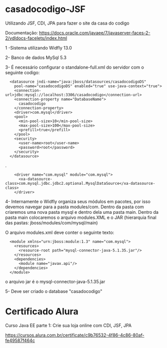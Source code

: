 # casadocodigo-JSF
Utilizando JSF, CDI, JPA para fazer o site da casa do codigo

Documentação: https://docs.oracle.com/javaee/7/javaserver-faces-2-2/vdldocs-facelets/index.html



 1 -Sistema utilizando Widfly 13.0

 2- Banco de dados MySql 5.3

 3- É necessário configurar o standalone-full.xml do servidor com o seguinte codigo:


      <datasource jndi-name="java:jboss/datasources/casadocodigoDS"
        pool-name="casadocodigoDS" enabled="true" use-java-context="true">
        <connection-url>jdbc:mysql://localhost:3306/casadocodigo</connection-url>
        <connection-property name="DatabaseName">
          casadocodigo
        </connection-property>
        <driver>com.mysql</driver>
        <pool>
          <min-pool-size>10</min-pool-size>
          <max-pool-size>100</max-pool-size>
          <prefill>true</prefill>
        </pool>
        <security>
          <user-name>root</user-name>
          <password>root</password>
        </security>
      </datasource>
       
  .
  
        <driver name="com.mysql" module="com.mysql">
          <xa-datasource-class>com.mysql.jdbc.jdbc2.optional.MysqlDataSource</xa-datasource-class>
        </driver>


4- Internamente o Widfly organiza seus módulos em pacotes, por isso devemos navegar para a pasta modules/com. Dentro da pasta com criaremos uma nova pasta mysql e dentro dela uma pasta main. Dentro da pasta main colocaremos o arquivo modules.XML e o JAR (hierarquia final das pastas: jboss/modules/com/mysql/main)

O arquivo modules.xml deve conter o seguinte texto:
      <?xml version="1.0" encoding="UTF-8"?>

      <module xmlns="urn:jboss:module:1.3" name="com.mysql">
        <resources>
          <resource-root path="mysql-connector-java-5.1.35.jar"/>
        </resources>
        <dependencies>
          <module name="javax.api"/>
        </dependencies>
      </module>

o arquivo jar é o mysql-connector-java-5.1.35.jar

5- Deve ser criado o database "casadocodigo"


# Certificado Alura

Curso Java EE parte 1: Crie sua loja online com CDI, JSF, JPA

https://cursos.alura.com.br/certificate/c9b76532-4f86-4c86-80af-fe49587f464c

